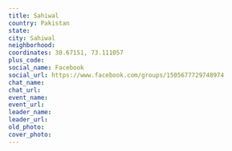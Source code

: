 ```yaml
---
title: Sahiwal
country: Pakistan
state: 
city: Sahiwal
neighborhood: 
coordinates: 30.67151, 73.111057
plus_code:
social_name: Facebook
social_url: https://www.facebook.com/groups/1505677729748974
chat_name:
chat_url:
event_name:
event_url:
leader_name:
leader_url:
old_photo: 
cover_photo:
---
```

